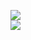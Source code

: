 [![](https://img.shields.io/badge/Made%20With-Github%20Spray-lightgrey.svg?style=for-the-badge&logo=github)](https://github.com/Annihil/github-spray#15802)  
[![](https://i.imgur.com/2DrTn0Z.gif)](https://github.com/Annihil/github-spray)